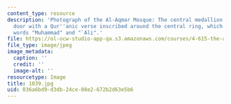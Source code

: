 ```yaml
---
content_type: resource
description: 'Photograph of the Al-Aqmar Mosque: The central medallion above the entrance
  door with a Qur''anic verse inscribed around the central ring, which contains the
  words "Muhammad" and "`Ali".'
file: https://ol-ocw-studio-app-qa.s3.amazonaws.com/courses/4-615-the-architecture-of-cairo-spring-2002/036a6bd9d3db24ce08e2672b2d63e5b6_1039.jpg
file_type: image/jpeg
image_metadata:
  caption: ''
  credit: ''
  image-alt: ''
resourcetype: Image
title: 1039.jpg
uid: 036a6bd9-d3db-24ce-08e2-672b2d63e5b6
---
```

